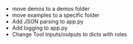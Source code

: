 - move demos to a demos folder
- move examples to a specific folder
- Add JSON parsing to app.py
- Add logging to app.py
- Change Tool inputs/outputs to dicts with roles
